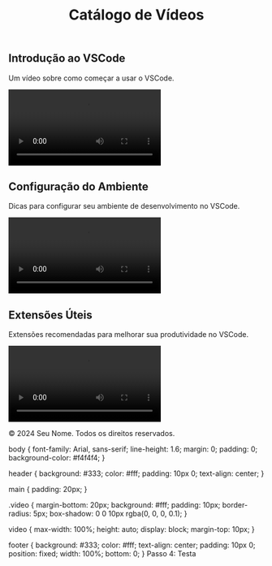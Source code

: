 <!DOCTYPE html>
<html lang="pt-br">
<head>
    <meta charset="UTF-8">
    <meta name="viewport" content="width=device-width, initial-scale=1.0">
    <title>Catálogo de Vídeos</title>
    <link rel="stylesheet" href="styles.css">
</head>
<body>
    <header>
        <h1>Catálogo de Vídeos</h1>
    </header>
    <main>
        <section id="videos">
            <article class="video">
                <h2>Introdução ao VSCode</h2>
                <p>Um vídeo sobre como começar a usar o VSCode.</p>
                <video controls>
                    <source src="caminho/para/o/video1.mp4" type="video/mp4">
                    Seu navegador não suporta a tag de vídeo.
                </video>
            </article>
            <article class="video">
                <h2>Configuração do Ambiente</h2>
                <p>Dicas para configurar seu ambiente de desenvolvimento no VSCode.</p>
                <video controls>
                    <source src="caminho/para/o/video2.mp4" type="video/mp4">
                    Seu navegador não suporta a tag de vídeo.
                </video>
            </article>
            <article class="video">
                <h2>Extensões Úteis</h2>
                <p>Extensões recomendadas para melhorar sua produtividade no VSCode.</p>
                <video controls>
                    <source src="caminho/para/o/video3.mp4" type="video/mp4">
                    Seu navegador não suporta a tag de vídeo.
                </video>
            </article>
        </section>
    </main>
    <footer>
        <p>&copy; 2024 Seu Nome. Todos os direitos reservados.</p>
    </footer>
</body>
</html>
body {
    font-family: Arial, sans-serif;
    line-height: 1.6;
    margin: 0;
    padding: 0;
    background-color: #f4f4f4;
}

header {
    background: #333;
    color: #fff;
    padding: 10px 0;
    text-align: center;
}

main {
    padding: 20px;
}

.video {
    margin-bottom: 20px;
    background: #fff;
    padding: 10px;
    border-radius: 5px;
    box-shadow: 0 0 10px rgba(0, 0, 0, 0.1);
}

video {
    max-width: 100%;
    height: auto;
    display: block;
    margin-top: 10px;
}

footer {
    background: #333;
    color: #fff;
    text-align: center;
    padding: 10px 0;
    position: fixed;
    width: 100%;
    bottom: 0;
}
Passo 4: Testa
